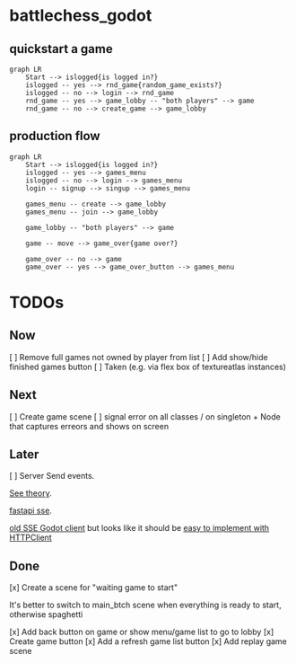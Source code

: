 # battlechess_godot

## quickstart a game

```mermaid
graph LR
    Start --> islogged{is logged in?}
    islogged -- yes --> rnd_game{random_game_exists?}
    islogged -- no --> login --> rnd_game
    rnd_game -- yes --> game_lobby -- "both players" --> game
    rnd_game -- no --> create_game --> game_lobby
```

## production flow

```mermaid
graph LR
    Start --> islogged{is logged in?}
    islogged -- yes --> games_menu
    islogged -- no --> login --> games_menu
    login -- signup --> singup --> games_menu

    games_menu -- create --> game_lobby
    games_menu -- join --> game_lobby

    game_lobby -- "both players" --> game

    game -- move --> game_over{game over?}

    game_over -- no --> game
    game_over -- yes --> game_over_button --> games_menu
```

# TODOs

## Now

[ ] Remove full games not owned by player from list
[ ] Add show/hide finished games button
[ ] Taken (e.g. via flex box of textureatlas instances)

## Next
[ ] Create game scene
[ ] signal error on all classes / on singleton + Node that captures erreors and shows on screen

## Later
[ ] Server Send events.

[See theory](https://www.pubnub.com/guides/server-sent-events/).

[fastapi sse](https://sysid.github.io/server-sent-events/).

[old SSE Godot client](https://github.com/WolfgangSenff/HTTPSSEClient/tree/master) but looks like
it should be [easy to implement with HTTPClient](https://github.com/godotengine/godot/issues/26238#issuecomment-466819999)

## Done

[x] Create a scene for "waiting game to start"

It's better to switch to main_btch scene when everything is ready to start, otherwise spaghetti

[x] Add back button on game or show menu/game list to go to lobby
[x] Create game button
[x] Add a refresh game list button
[x] Add replay game scene
